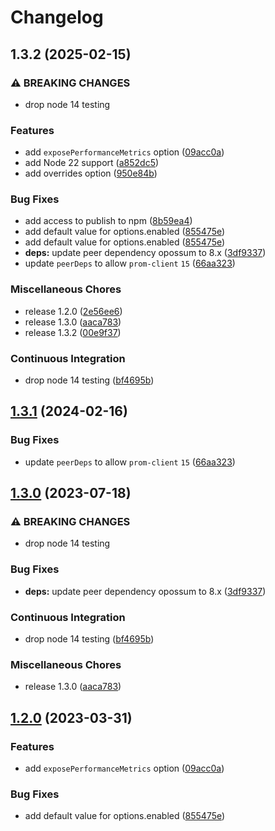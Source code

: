 # Changelog

## 1.3.2 (2025-02-15)


### ⚠ BREAKING CHANGES

* drop node 14 testing

### Features

* add `exposePerformanceMetrics` option ([09acc0a](https://github.com/iamelevich/opossum-prometheus/commit/09acc0a5835ed2282f5395c9d84a30bc6f393e4e))
* add Node 22 support ([a852dc5](https://github.com/iamelevich/opossum-prometheus/commit/a852dc553f138d331d111a265113efceb4f2c810))
* add overrides option ([950e84b](https://github.com/iamelevich/opossum-prometheus/commit/950e84b5fb9dab1ab24074010259b4ca39c1bbdb))


### Bug Fixes

* add access to publish to npm ([8b59ea4](https://github.com/iamelevich/opossum-prometheus/commit/8b59ea44c46248cdc21f628619b5a14d188a9130))
* add default value for options.enabled ([855475e](https://github.com/iamelevich/opossum-prometheus/commit/855475e396c87bbe385f254a00490df607c1db69))
* add default value for options.enabled ([855475e](https://github.com/iamelevich/opossum-prometheus/commit/855475e396c87bbe385f254a00490df607c1db69))
* **deps:** update peer dependency opossum to 8.x ([3df9337](https://github.com/iamelevich/opossum-prometheus/commit/3df9337bb005b00246abf848bec9d71cf657a5f9))
* update `peerDeps` to allow `prom-client` `15` ([66aa323](https://github.com/iamelevich/opossum-prometheus/commit/66aa32369b3509a84a50eec626fd46ad02e4b60c))


### Miscellaneous Chores

* release 1.2.0 ([2e56ee6](https://github.com/iamelevich/opossum-prometheus/commit/2e56ee6c066d29983c7d1ad69d9f6273a164317d))
* release 1.3.0 ([aaca783](https://github.com/iamelevich/opossum-prometheus/commit/aaca783e34e5cba98ac2840f22ffc007de08e591))
* release 1.3.2 ([00e9f37](https://github.com/iamelevich/opossum-prometheus/commit/00e9f37d2281da81d2ca0608ac47fc9adb42a19c))


### Continuous Integration

* drop node 14 testing ([bf4695b](https://github.com/iamelevich/opossum-prometheus/commit/bf4695be145f53d23b67f567f9e028bb77c97f36))

## [1.3.1](https://github.com/iamelevich/opossum-prometheus/compare/v1.3.0...v1.3.1) (2024-02-16)


### Bug Fixes

* update `peerDeps` to allow `prom-client` `15` ([66aa323](https://github.com/iamelevich/opossum-prometheus/commit/66aa32369b3509a84a50eec626fd46ad02e4b60c))

## [1.3.0](https://github.com/iamelevich/opossum-prometheus/compare/v1.2.0...v1.3.0) (2023-07-18)


### ⚠ BREAKING CHANGES

* drop node 14 testing

### Bug Fixes

* **deps:** update peer dependency opossum to 8.x ([3df9337](https://github.com/iamelevich/opossum-prometheus/commit/3df9337bb005b00246abf848bec9d71cf657a5f9))


### Continuous Integration

* drop node 14 testing ([bf4695b](https://github.com/iamelevich/opossum-prometheus/commit/bf4695be145f53d23b67f567f9e028bb77c97f36))


### Miscellaneous Chores

* release 1.3.0 ([aaca783](https://github.com/iamelevich/opossum-prometheus/commit/aaca783e34e5cba98ac2840f22ffc007de08e591))

## [1.2.0](https://github.com/iamelevich/opossum-prometheus/compare/v1.1.0...v1.2.0) (2023-03-31)

### Features

- add `exposePerformanceMetrics` option ([09acc0a](https://github.com/iamelevich/opossum-prometheus/commit/09acc0a5835ed2282f5395c9d84a30bc6f393e4e))

### Bug Fixes

- add default value for options.enabled ([855475e](https://github.com/iamelevich/opossum-prometheus/commit/855475e396c87bbe385f254a00490df607c1db69))
